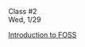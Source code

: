 <div class="lecture2">

<div class="column_date">
<p markdown="block">

Class #2 <br>
Wed, 1/29

</p>
</div>
<div class="column_materials">
<p markdown="block">

[Introduction to FOSS](slides/introduction.html)

</p>
</div>

<div class="column_assign">
<p markdown="block">



</p>
</div>

</div>
